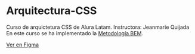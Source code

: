 # Arquitectura-CSS
Curso de arquictetura CSS de Alura Latam. 
Instructora: Jeanmarie Quijada
En este curso se ha implementado la [Metodología BEM](https://en.bem.info/methodology/).

[Ver en Figma](https://www.figma.com/file/Gfy2Zg62ma3NFh4rujyYWD/Alura-Latam-Arquitectura-CSS-(Copy)?type=design&t=RAiUYJG576TiGySr-0)

